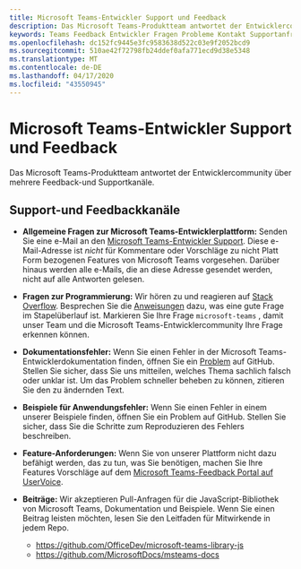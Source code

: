 ```yaml
---
title: Microsoft Teams-Entwickler Support und Feedback
description: Das Microsoft Teams-Produktteam antwortet der Entwicklercommunity über mehrere Feedback-und Supportkanäle.
keywords: Teams Feedback Entwickler Fragen Probleme Kontakt Supportanfrage Bugs Beiträge
ms.openlocfilehash: dc152fc9445e3fc9583638d522c03e9f2052bcd9
ms.sourcegitcommit: 510ae42f72798fb24ddef0afa771ecd9d38e5348
ms.translationtype: MT
ms.contentlocale: de-DE
ms.lasthandoff: 04/17/2020
ms.locfileid: "43550945"
---
```

# <a name="microsoft-teams-developer-support-and-feedback"></a>Microsoft Teams-Entwickler Support und Feedback

Das Microsoft Teams-Produktteam antwortet der Entwicklercommunity über mehrere Feedback-und Supportkanäle.

## <a name="support-and-feedback-channels"></a>Support-und Feedbackkanäle

- **Allgemeine Fragen zur Microsoft Teams-Entwicklerplattform:** Senden Sie eine e-Mail an den [Microsoft Teams-Entwickler Support](mailto:microsoftteamsdev@microsoft.com). Diese e-Mail-Adresse ist _nicht_ für Kommentare oder Vorschläge zu nicht Platt Form bezogenen Features von Microsoft Teams vorgesehen. Darüber hinaus werden alle e-Mails, die an diese Adresse gesendet werden, nicht auf alle Antworten gelesen.

- **Fragen zur Programmierung:** Wir hören zu und reagieren auf [Stack Overflow](http://stackoverflow.com/questions/tagged/microsoft-teams). Besprechen Sie die [Anweisungen](http://stackoverflow.com/tour) dazu, was eine gute Frage im Stapelüberlauf ist. Markieren Sie Ihre Frage `microsoft-teams` , damit unser Team und die Microsoft Teams-Entwicklercommunity Ihre Frage erkennen können.

- **Dokumentationsfehler:** Wenn Sie einen Fehler in der Microsoft Teams-Entwicklerdokumentation finden, öffnen Sie ein [Problem](https://github.com/MicrosoftDocs/msteams-docs/issues) auf GitHub. Stellen Sie sicher, dass Sie uns mitteilen, welches Thema sachlich falsch oder unklar ist. Um das Problem schneller beheben zu können, zitieren Sie den zu ändernden Text.

- **Beispiele für Anwendungsfehler:** Wenn Sie einen Fehler in einem unserer Beispiele finden, öffnen Sie ein Problem auf GitHub. Stellen Sie sicher, dass Sie die Schritte zum Reproduzieren des Fehlers beschreiben.

- **Feature-Anforderungen:** Wenn Sie von unserer Plattform nicht dazu befähigt werden, das zu tun, was Sie benötigen, machen Sie Ihre Features Vorschläge auf dem [Microsoft Teams-Feedback Portal auf UserVoice](https://aka.ms/microsoftteamsplatformsuggestions).

- **Beiträge:** Wir akzeptieren Pull-Anfragen für die JavaScript-Bibliothek von Microsoft Teams, Dokumentation und Beispiele. Wenn Sie einen Beitrag leisten möchten, lesen Sie den Leitfaden für Mitwirkende in jedem Repo.

  * https://github.com/OfficeDev/microsoft-teams-library-js
  * https://github.com/MicrosoftDocs/msteams-docs
